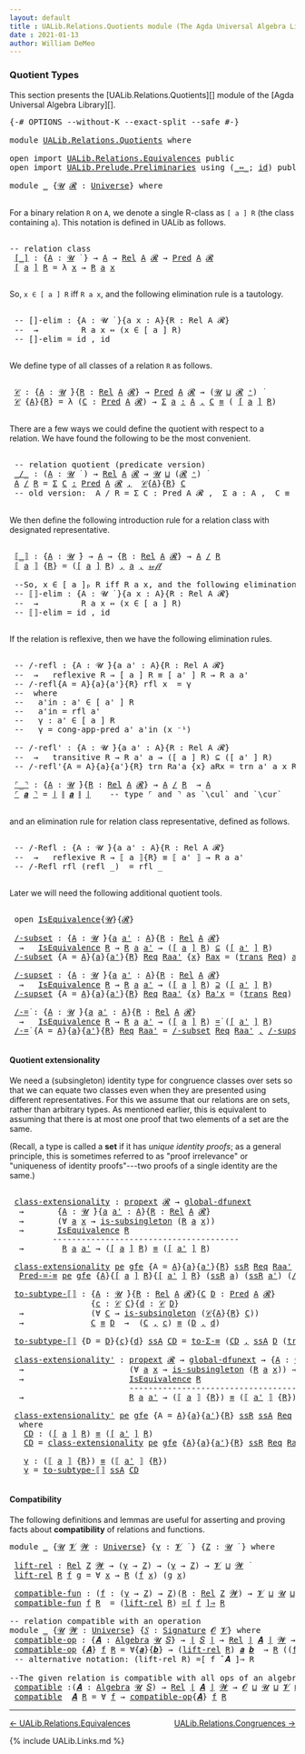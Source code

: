 ```yaml
---
layout: default
title : UALib.Relations.Quotients module (The Agda Universal Algebra Library)
date : 2021-01-13
author: William DeMeo
---
```


### <a id="quotient-types">Quotient Types</a>

This section presents the [UALib.Relations.Quotients][] module of the [Agda Universal Algebra Library][].

<pre class="Agda">
<a id="311" class="Symbol">{-#</a> <a id="315" class="Keyword">OPTIONS</a> <a id="323" class="Pragma">--without-K</a> <a id="335" class="Pragma">--exact-split</a> <a id="349" class="Pragma">--safe</a> <a id="356" class="Symbol">#-}</a>

<a id="361" class="Keyword">module</a> <a id="368" href="UALib.Relations.Quotients.html" class="Module">UALib.Relations.Quotients</a> <a id="394" class="Keyword">where</a>

<a id="401" class="Keyword">open</a> <a id="406" class="Keyword">import</a> <a id="413" href="UALib.Relations.Equivalences.html" class="Module">UALib.Relations.Equivalences</a> <a id="442" class="Keyword">public</a>
<a id="449" class="Keyword">open</a> <a id="454" class="Keyword">import</a> <a id="461" href="UALib.Prelude.Preliminaries.html" class="Module">UALib.Prelude.Preliminaries</a> <a id="489" class="Keyword">using</a> <a id="495" class="Symbol">(</a><a id="496" href="MGS-MLTT.html#7080" class="Function Operator">_⇔_</a><a id="499" class="Symbol">;</a> <a id="501" href="MGS-MLTT.html#3744" class="Function">id</a><a id="503" class="Symbol">)</a> <a id="505" class="Keyword">public</a>

<a id="513" class="Keyword">module</a> <a id="520" href="UALib.Relations.Quotients.html#520" class="Module">_</a> <a id="522" class="Symbol">{</a><a id="523" href="UALib.Relations.Quotients.html#523" class="Bound">𝓤</a> <a id="525" href="UALib.Relations.Quotients.html#525" class="Bound">𝓡</a> <a id="527" class="Symbol">:</a> <a id="529" href="universes.html#551" class="Postulate">Universe</a><a id="537" class="Symbol">}</a> <a id="539" class="Keyword">where</a>

</pre>

For a binary relation `R` on `A`, we denote a single R-class as `[ a ] R` (the class containing `a`). This notation is defined in UALib as follows.

<pre class="Agda">

<a id="721" class="Comment">-- relation class</a>
 <a id="740" href="UALib.Relations.Quotients.html#740" class="Function Operator">[_]</a> <a id="744" class="Symbol">:</a> <a id="746" class="Symbol">{</a><a id="747" href="UALib.Relations.Quotients.html#747" class="Bound">A</a> <a id="749" class="Symbol">:</a> <a id="751" href="UALib.Relations.Quotients.html#523" class="Bound">𝓤</a> <a id="753" href="universes.html#758" class="Function Operator">̇</a> <a id="755" class="Symbol">}</a> <a id="757" class="Symbol">→</a> <a id="759" href="UALib.Relations.Quotients.html#747" class="Bound">A</a> <a id="761" class="Symbol">→</a> <a id="763" href="UALib.Relations.Binary.html#1487" class="Function">Rel</a> <a id="767" href="UALib.Relations.Quotients.html#747" class="Bound">A</a> <a id="769" href="UALib.Relations.Quotients.html#525" class="Bound">𝓡</a> <a id="771" class="Symbol">→</a> <a id="773" href="UALib.Relations.Unary.html#1066" class="Function">Pred</a> <a id="778" href="UALib.Relations.Quotients.html#747" class="Bound">A</a> <a id="780" href="UALib.Relations.Quotients.html#525" class="Bound">𝓡</a>
 <a id="783" href="UALib.Relations.Quotients.html#740" class="Function Operator">[</a> <a id="785" href="UALib.Relations.Quotients.html#785" class="Bound">a</a> <a id="787" href="UALib.Relations.Quotients.html#740" class="Function Operator">]</a> <a id="789" href="UALib.Relations.Quotients.html#789" class="Bound">R</a> <a id="791" class="Symbol">=</a> <a id="793" class="Symbol">λ</a> <a id="795" href="UALib.Relations.Quotients.html#795" class="Bound">x</a> <a id="797" class="Symbol">→</a> <a id="799" href="UALib.Relations.Quotients.html#789" class="Bound">R</a> <a id="801" href="UALib.Relations.Quotients.html#785" class="Bound">a</a> <a id="803" href="UALib.Relations.Quotients.html#795" class="Bound">x</a>

</pre>

So, `x ∈ [ a ] R` iff `R a x`, and the following elimination rule is a tautology.

<pre class="Agda">

 <a id="916" class="Comment">-- []-elim : {A : 𝓤 ̇ }{a x : A}{R : Rel A 𝓡}</a>
 <a id="963" class="Comment">--  →         R a x ⇔ (x ∈ [ a ] R)</a>
 <a id="1000" class="Comment">-- []-elim = id , id</a>

</pre>

We define type of all classes of a relation `R` as follows.

<pre class="Agda">

 <a id="1110" href="UALib.Relations.Quotients.html#1110" class="Function">𝒞</a> <a id="1112" class="Symbol">:</a> <a id="1114" class="Symbol">{</a><a id="1115" href="UALib.Relations.Quotients.html#1115" class="Bound">A</a> <a id="1117" class="Symbol">:</a> <a id="1119" href="UALib.Relations.Quotients.html#523" class="Bound">𝓤</a> <a id="1121" href="universes.html#758" class="Function Operator">̇</a><a id="1122" class="Symbol">}{</a><a id="1124" href="UALib.Relations.Quotients.html#1124" class="Bound">R</a> <a id="1126" class="Symbol">:</a> <a id="1128" href="UALib.Relations.Binary.html#1487" class="Function">Rel</a> <a id="1132" href="UALib.Relations.Quotients.html#1115" class="Bound">A</a> <a id="1134" href="UALib.Relations.Quotients.html#525" class="Bound">𝓡</a><a id="1135" class="Symbol">}</a> <a id="1137" class="Symbol">→</a> <a id="1139" href="UALib.Relations.Unary.html#1066" class="Function">Pred</a> <a id="1144" href="UALib.Relations.Quotients.html#1115" class="Bound">A</a> <a id="1146" href="UALib.Relations.Quotients.html#525" class="Bound">𝓡</a> <a id="1148" class="Symbol">→</a> <a id="1150" class="Symbol">(</a><a id="1151" href="UALib.Relations.Quotients.html#523" class="Bound">𝓤</a> <a id="1153" href="Agda.Primitive.html#636" class="Primitive Operator">⊔</a> <a id="1155" href="UALib.Relations.Quotients.html#525" class="Bound">𝓡</a> <a id="1157" href="universes.html#527" class="Primitive Operator">⁺</a><a id="1158" class="Symbol">)</a> <a id="1160" href="universes.html#758" class="Function Operator">̇</a>
 <a id="1163" href="UALib.Relations.Quotients.html#1110" class="Function">𝒞</a> <a id="1165" class="Symbol">{</a><a id="1166" href="UALib.Relations.Quotients.html#1166" class="Bound">A</a><a id="1167" class="Symbol">}{</a><a id="1169" href="UALib.Relations.Quotients.html#1169" class="Bound">R</a><a id="1170" class="Symbol">}</a> <a id="1172" class="Symbol">=</a> <a id="1174" class="Symbol">λ</a> <a id="1176" class="Symbol">(</a><a id="1177" href="UALib.Relations.Quotients.html#1177" class="Bound">C</a> <a id="1179" class="Symbol">:</a> <a id="1181" href="UALib.Relations.Unary.html#1066" class="Function">Pred</a> <a id="1186" href="UALib.Relations.Quotients.html#1166" class="Bound">A</a> <a id="1188" href="UALib.Relations.Quotients.html#525" class="Bound">𝓡</a><a id="1189" class="Symbol">)</a> <a id="1191" class="Symbol">→</a> <a id="1193" href="MGS-MLTT.html#3074" class="Function">Σ</a> <a id="1195" href="UALib.Relations.Quotients.html#1195" class="Bound">a</a> <a id="1197" href="MGS-MLTT.html#3074" class="Function">꞉</a> <a id="1199" href="UALib.Relations.Quotients.html#1166" class="Bound">A</a> <a id="1201" href="MGS-MLTT.html#3074" class="Function">,</a> <a id="1203" href="UALib.Relations.Quotients.html#1177" class="Bound">C</a> <a id="1205" href="MGS-MLTT.html#4207" class="Datatype Operator">≡</a> <a id="1207" class="Symbol">(</a> <a id="1209" href="UALib.Relations.Quotients.html#740" class="Function Operator">[</a> <a id="1211" href="UALib.Relations.Quotients.html#1195" class="Bound">a</a> <a id="1213" href="UALib.Relations.Quotients.html#740" class="Function Operator">]</a> <a id="1215" href="UALib.Relations.Quotients.html#1169" class="Bound">R</a><a id="1216" class="Symbol">)</a>

</pre>

There are a few ways we could define the quotient with respect to a relation. We have found the following to be the most convenient.

<pre class="Agda">

 <a id="1380" class="Comment">-- relation quotient (predicate version)</a>
 <a id="1422" href="UALib.Relations.Quotients.html#1422" class="Function Operator">_/_</a> <a id="1426" class="Symbol">:</a> <a id="1428" class="Symbol">(</a><a id="1429" href="UALib.Relations.Quotients.html#1429" class="Bound">A</a> <a id="1431" class="Symbol">:</a> <a id="1433" href="UALib.Relations.Quotients.html#523" class="Bound">𝓤</a> <a id="1435" href="universes.html#758" class="Function Operator">̇</a> <a id="1437" class="Symbol">)</a> <a id="1439" class="Symbol">→</a> <a id="1441" href="UALib.Relations.Binary.html#1487" class="Function">Rel</a> <a id="1445" href="UALib.Relations.Quotients.html#1429" class="Bound">A</a> <a id="1447" href="UALib.Relations.Quotients.html#525" class="Bound">𝓡</a> <a id="1449" class="Symbol">→</a> <a id="1451" href="UALib.Relations.Quotients.html#523" class="Bound">𝓤</a> <a id="1453" href="Agda.Primitive.html#636" class="Primitive Operator">⊔</a> <a id="1455" class="Symbol">(</a><a id="1456" href="UALib.Relations.Quotients.html#525" class="Bound">𝓡</a> <a id="1458" href="universes.html#527" class="Primitive Operator">⁺</a><a id="1459" class="Symbol">)</a> <a id="1461" href="universes.html#758" class="Function Operator">̇</a>
 <a id="1464" href="UALib.Relations.Quotients.html#1464" class="Bound">A</a> <a id="1466" href="UALib.Relations.Quotients.html#1422" class="Function Operator">/</a> <a id="1468" href="UALib.Relations.Quotients.html#1468" class="Bound">R</a> <a id="1470" class="Symbol">=</a> <a id="1472" href="MGS-MLTT.html#3074" class="Function">Σ</a> <a id="1474" href="UALib.Relations.Quotients.html#1474" class="Bound">C</a> <a id="1476" href="MGS-MLTT.html#3074" class="Function">꞉</a> <a id="1478" href="UALib.Relations.Unary.html#1066" class="Function">Pred</a> <a id="1483" href="UALib.Relations.Quotients.html#1464" class="Bound">A</a> <a id="1485" href="UALib.Relations.Quotients.html#525" class="Bound">𝓡</a> <a id="1487" href="MGS-MLTT.html#3074" class="Function">,</a>  <a id="1490" href="UALib.Relations.Quotients.html#1110" class="Function">𝒞</a><a id="1491" class="Symbol">{</a><a id="1492" href="UALib.Relations.Quotients.html#1464" class="Bound">A</a><a id="1493" class="Symbol">}{</a><a id="1495" href="UALib.Relations.Quotients.html#1468" class="Bound">R</a><a id="1496" class="Symbol">}</a> <a id="1498" href="UALib.Relations.Quotients.html#1474" class="Bound">C</a>
 <a id="1501" class="Comment">-- old version:  A / R = Σ C ꞉ Pred A 𝓡 ,  Σ a ꞉ A ,  C ≡ ( [ a ] R )</a>

</pre>

We then define the following introduction rule for a relation class with designated representative.

<pre class="Agda">

 <a id="1700" href="UALib.Relations.Quotients.html#1700" class="Function Operator">⟦_⟧</a> <a id="1704" class="Symbol">:</a> <a id="1706" class="Symbol">{</a><a id="1707" href="UALib.Relations.Quotients.html#1707" class="Bound">A</a> <a id="1709" class="Symbol">:</a> <a id="1711" href="UALib.Relations.Quotients.html#523" class="Bound">𝓤</a> <a id="1713" href="universes.html#758" class="Function Operator">̇</a><a id="1714" class="Symbol">}</a> <a id="1716" class="Symbol">→</a> <a id="1718" href="UALib.Relations.Quotients.html#1707" class="Bound">A</a> <a id="1720" class="Symbol">→</a> <a id="1722" class="Symbol">{</a><a id="1723" href="UALib.Relations.Quotients.html#1723" class="Bound">R</a> <a id="1725" class="Symbol">:</a> <a id="1727" href="UALib.Relations.Binary.html#1487" class="Function">Rel</a> <a id="1731" href="UALib.Relations.Quotients.html#1707" class="Bound">A</a> <a id="1733" href="UALib.Relations.Quotients.html#525" class="Bound">𝓡</a><a id="1734" class="Symbol">}</a> <a id="1736" class="Symbol">→</a> <a id="1738" href="UALib.Relations.Quotients.html#1707" class="Bound">A</a> <a id="1740" href="UALib.Relations.Quotients.html#1422" class="Function Operator">/</a> <a id="1742" href="UALib.Relations.Quotients.html#1723" class="Bound">R</a>
 <a id="1745" href="UALib.Relations.Quotients.html#1700" class="Function Operator">⟦</a> <a id="1747" href="UALib.Relations.Quotients.html#1747" class="Bound">a</a> <a id="1749" href="UALib.Relations.Quotients.html#1700" class="Function Operator">⟧</a> <a id="1751" class="Symbol">{</a><a id="1752" href="UALib.Relations.Quotients.html#1752" class="Bound">R</a><a id="1753" class="Symbol">}</a> <a id="1755" class="Symbol">=</a> <a id="1757" class="Symbol">(</a><a id="1758" href="UALib.Relations.Quotients.html#740" class="Function Operator">[</a> <a id="1760" href="UALib.Relations.Quotients.html#1747" class="Bound">a</a> <a id="1762" href="UALib.Relations.Quotients.html#740" class="Function Operator">]</a> <a id="1764" href="UALib.Relations.Quotients.html#1752" class="Bound">R</a><a id="1765" class="Symbol">)</a> <a id="1767" href="MGS-MLTT.html#2929" class="InductiveConstructor Operator">,</a> <a id="1769" href="UALib.Relations.Quotients.html#1747" class="Bound">a</a> <a id="1771" href="MGS-MLTT.html#2929" class="InductiveConstructor Operator">,</a> <a id="1773" href="MGS-MLTT.html#4221" class="InductiveConstructor">𝓇ℯ𝒻𝓁</a>

 <a id="1780" class="Comment">--So, x ∈ [ a ]ₚ R iff R a x, and the following elimination rule is a tautology.</a>
 <a id="1862" class="Comment">-- ⟦⟧-elim : {A : 𝓤 ̇ }{a x : A}{R : Rel A 𝓡}</a>
 <a id="1909" class="Comment">--  →         R a x ⇔ (x ∈ [ a ] R)</a>
 <a id="1946" class="Comment">-- ⟦⟧-elim = id , id</a>

</pre>

If the relation is reflexive, then we have the following elimination rules.

<pre class="Agda">

 <a id="2072" class="Comment">-- /-refl : {A : 𝓤 ̇}{a a&#39; : A}{R : Rel A 𝓡}</a>
 <a id="2118" class="Comment">--  →   reflexive R → [ a ] R ≡ [ a&#39; ] R → R a a&#39;</a>
 <a id="2169" class="Comment">-- /-refl{A = A}{a}{a&#39;}{R} rfl x  = γ</a>
 <a id="2208" class="Comment">--  where</a>
 <a id="2219" class="Comment">--   a&#39;in : a&#39; ∈ [ a&#39; ] R</a>
 <a id="2246" class="Comment">--   a&#39;in = rfl a&#39;</a>
 <a id="2266" class="Comment">--   γ : a&#39; ∈ [ a ] R</a>
 <a id="2289" class="Comment">--   γ = cong-app-pred a&#39; a&#39;in (x ⁻¹)</a>

 <a id="2329" class="Comment">-- /-refl&#39; : {A : 𝓤 ̇}{a a&#39; : A}{R : Rel A 𝓡}</a>
 <a id="2376" class="Comment">--  →   transitive R → R a&#39; a → ([ a ] R) ⊆ ([ a&#39; ] R)</a>
 <a id="2432" class="Comment">-- /-refl&#39;{A = A}{a}{a&#39;}{R} trn Ra&#39;a {x} aRx = trn a&#39; a x Ra&#39;a aRx</a>

 <a id="2501" href="UALib.Relations.Quotients.html#2501" class="Function Operator">⌜_⌝</a> <a id="2505" class="Symbol">:</a> <a id="2507" class="Symbol">{</a><a id="2508" href="UALib.Relations.Quotients.html#2508" class="Bound">A</a> <a id="2510" class="Symbol">:</a> <a id="2512" href="UALib.Relations.Quotients.html#523" class="Bound">𝓤</a> <a id="2514" href="universes.html#758" class="Function Operator">̇</a><a id="2515" class="Symbol">}{</a><a id="2517" href="UALib.Relations.Quotients.html#2517" class="Bound">R</a> <a id="2519" class="Symbol">:</a> <a id="2521" href="UALib.Relations.Binary.html#1487" class="Function">Rel</a> <a id="2525" href="UALib.Relations.Quotients.html#2508" class="Bound">A</a> <a id="2527" href="UALib.Relations.Quotients.html#525" class="Bound">𝓡</a><a id="2528" class="Symbol">}</a> <a id="2530" class="Symbol">→</a> <a id="2532" href="UALib.Relations.Quotients.html#2508" class="Bound">A</a> <a id="2534" href="UALib.Relations.Quotients.html#1422" class="Function Operator">/</a> <a id="2536" href="UALib.Relations.Quotients.html#2517" class="Bound">R</a>  <a id="2539" class="Symbol">→</a> <a id="2541" href="UALib.Relations.Quotients.html#2508" class="Bound">A</a>
 <a id="2544" href="UALib.Relations.Quotients.html#2501" class="Function Operator">⌜</a> <a id="2546" href="UALib.Relations.Quotients.html#2546" class="Bound">𝒂</a> <a id="2548" href="UALib.Relations.Quotients.html#2501" class="Function Operator">⌝</a> <a id="2550" class="Symbol">=</a> <a id="2552" href="UALib.Prelude.Preliminaries.html#10371" class="Function Operator">∣</a> <a id="2554" href="UALib.Prelude.Preliminaries.html#10452" class="Function Operator">∥</a> <a id="2556" href="UALib.Relations.Quotients.html#2546" class="Bound">𝒂</a> <a id="2558" href="UALib.Prelude.Preliminaries.html#10452" class="Function Operator">∥</a> <a id="2560" href="UALib.Prelude.Preliminaries.html#10371" class="Function Operator">∣</a>    <a id="2565" class="Comment">-- type ⌜ and ⌝ as `\cul` and `\cur`</a>

</pre>

and an elimination rule for relation class representative, defined as follows.

<pre class="Agda">

 <a id="2710" class="Comment">-- /-Refl : {A : 𝓤 ̇}{a a&#39; : A}{R : Rel A 𝓡}</a>
 <a id="2756" class="Comment">--  →   reflexive R → ⟦ a ⟧{R} ≡ ⟦ a&#39; ⟧ → R a a&#39;</a>
 <a id="2806" class="Comment">-- /-Refl rfl (refl _)  = rfl _</a>

</pre>

Later we will need the following additional quotient tools.

<pre class="Agda">

 <a id="2927" class="Keyword">open</a> <a id="2932" href="UALib.Relations.Equivalences.html#668" class="Module">IsEquivalence</a><a id="2945" class="Symbol">{</a><a id="2946" href="UALib.Relations.Quotients.html#523" class="Bound">𝓤</a><a id="2947" class="Symbol">}{</a><a id="2949" href="UALib.Relations.Quotients.html#525" class="Bound">𝓡</a><a id="2950" class="Symbol">}</a>

 <a id="2954" href="UALib.Relations.Quotients.html#2954" class="Function">/-subset</a> <a id="2963" class="Symbol">:</a> <a id="2965" class="Symbol">{</a><a id="2966" href="UALib.Relations.Quotients.html#2966" class="Bound">A</a> <a id="2968" class="Symbol">:</a> <a id="2970" href="UALib.Relations.Quotients.html#523" class="Bound">𝓤</a> <a id="2972" href="universes.html#758" class="Function Operator">̇</a><a id="2973" class="Symbol">}{</a><a id="2975" href="UALib.Relations.Quotients.html#2975" class="Bound">a</a> <a id="2977" href="UALib.Relations.Quotients.html#2977" class="Bound">a&#39;</a> <a id="2980" class="Symbol">:</a> <a id="2982" href="UALib.Relations.Quotients.html#2966" class="Bound">A</a><a id="2983" class="Symbol">}{</a><a id="2985" href="UALib.Relations.Quotients.html#2985" class="Bound">R</a> <a id="2987" class="Symbol">:</a> <a id="2989" href="UALib.Relations.Binary.html#1487" class="Function">Rel</a> <a id="2993" href="UALib.Relations.Quotients.html#2966" class="Bound">A</a> <a id="2995" href="UALib.Relations.Quotients.html#525" class="Bound">𝓡</a><a id="2996" class="Symbol">}</a>
  <a id="3000" class="Symbol">→</a>   <a id="3004" href="UALib.Relations.Equivalences.html#668" class="Record">IsEquivalence</a> <a id="3018" href="UALib.Relations.Quotients.html#2985" class="Bound">R</a> <a id="3020" class="Symbol">→</a> <a id="3022" href="UALib.Relations.Quotients.html#2985" class="Bound">R</a> <a id="3024" href="UALib.Relations.Quotients.html#2975" class="Bound">a</a> <a id="3026" href="UALib.Relations.Quotients.html#2977" class="Bound">a&#39;</a> <a id="3029" class="Symbol">→</a> <a id="3031" class="Symbol">(</a><a id="3032" href="UALib.Relations.Quotients.html#740" class="Function Operator">[</a> <a id="3034" href="UALib.Relations.Quotients.html#2975" class="Bound">a</a> <a id="3036" href="UALib.Relations.Quotients.html#740" class="Function Operator">]</a> <a id="3038" href="UALib.Relations.Quotients.html#2985" class="Bound">R</a><a id="3039" class="Symbol">)</a> <a id="3041" href="UALib.Relations.Unary.html#2949" class="Function Operator">⊆</a> <a id="3043" class="Symbol">(</a><a id="3044" href="UALib.Relations.Quotients.html#740" class="Function Operator">[</a> <a id="3046" href="UALib.Relations.Quotients.html#2977" class="Bound">a&#39;</a> <a id="3049" href="UALib.Relations.Quotients.html#740" class="Function Operator">]</a> <a id="3051" href="UALib.Relations.Quotients.html#2985" class="Bound">R</a><a id="3052" class="Symbol">)</a>
 <a id="3055" href="UALib.Relations.Quotients.html#2954" class="Function">/-subset</a> <a id="3064" class="Symbol">{</a><a id="3065" class="Argument">A</a> <a id="3067" class="Symbol">=</a> <a id="3069" href="UALib.Relations.Quotients.html#3069" class="Bound">A</a><a id="3070" class="Symbol">}{</a><a id="3072" href="UALib.Relations.Quotients.html#3072" class="Bound">a</a><a id="3073" class="Symbol">}{</a><a id="3075" href="UALib.Relations.Quotients.html#3075" class="Bound">a&#39;</a><a id="3077" class="Symbol">}{</a><a id="3079" href="UALib.Relations.Quotients.html#3079" class="Bound">R</a><a id="3080" class="Symbol">}</a> <a id="3082" href="UALib.Relations.Quotients.html#3082" class="Bound">Req</a> <a id="3086" href="UALib.Relations.Quotients.html#3086" class="Bound">Raa&#39;</a> <a id="3091" class="Symbol">{</a><a id="3092" href="UALib.Relations.Quotients.html#3092" class="Bound">x</a><a id="3093" class="Symbol">}</a> <a id="3095" href="UALib.Relations.Quotients.html#3095" class="Bound">Rax</a> <a id="3099" class="Symbol">=</a> <a id="3101" class="Symbol">(</a><a id="3102" href="UALib.Relations.Equivalences.html#786" class="Field">trans</a> <a id="3108" href="UALib.Relations.Quotients.html#3082" class="Bound">Req</a><a id="3111" class="Symbol">)</a> <a id="3113" href="UALib.Relations.Quotients.html#3075" class="Bound">a&#39;</a> <a id="3116" href="UALib.Relations.Quotients.html#3072" class="Bound">a</a> <a id="3118" href="UALib.Relations.Quotients.html#3092" class="Bound">x</a> <a id="3120" class="Symbol">(</a><a id="3121" href="UALib.Relations.Equivalences.html#761" class="Field">sym</a> <a id="3125" href="UALib.Relations.Quotients.html#3082" class="Bound">Req</a> <a id="3129" href="UALib.Relations.Quotients.html#3072" class="Bound">a</a> <a id="3131" href="UALib.Relations.Quotients.html#3075" class="Bound">a&#39;</a> <a id="3134" href="UALib.Relations.Quotients.html#3086" class="Bound">Raa&#39;</a><a id="3138" class="Symbol">)</a> <a id="3140" href="UALib.Relations.Quotients.html#3095" class="Bound">Rax</a>

 <a id="3146" href="UALib.Relations.Quotients.html#3146" class="Function">/-supset</a> <a id="3155" class="Symbol">:</a> <a id="3157" class="Symbol">{</a><a id="3158" href="UALib.Relations.Quotients.html#3158" class="Bound">A</a> <a id="3160" class="Symbol">:</a> <a id="3162" href="UALib.Relations.Quotients.html#523" class="Bound">𝓤</a> <a id="3164" href="universes.html#758" class="Function Operator">̇</a><a id="3165" class="Symbol">}{</a><a id="3167" href="UALib.Relations.Quotients.html#3167" class="Bound">a</a> <a id="3169" href="UALib.Relations.Quotients.html#3169" class="Bound">a&#39;</a> <a id="3172" class="Symbol">:</a> <a id="3174" href="UALib.Relations.Quotients.html#3158" class="Bound">A</a><a id="3175" class="Symbol">}{</a><a id="3177" href="UALib.Relations.Quotients.html#3177" class="Bound">R</a> <a id="3179" class="Symbol">:</a> <a id="3181" href="UALib.Relations.Binary.html#1487" class="Function">Rel</a> <a id="3185" href="UALib.Relations.Quotients.html#3158" class="Bound">A</a> <a id="3187" href="UALib.Relations.Quotients.html#525" class="Bound">𝓡</a><a id="3188" class="Symbol">}</a>
  <a id="3192" class="Symbol">→</a>   <a id="3196" href="UALib.Relations.Equivalences.html#668" class="Record">IsEquivalence</a> <a id="3210" href="UALib.Relations.Quotients.html#3177" class="Bound">R</a> <a id="3212" class="Symbol">→</a> <a id="3214" href="UALib.Relations.Quotients.html#3177" class="Bound">R</a> <a id="3216" href="UALib.Relations.Quotients.html#3167" class="Bound">a</a> <a id="3218" href="UALib.Relations.Quotients.html#3169" class="Bound">a&#39;</a> <a id="3221" class="Symbol">→</a> <a id="3223" class="Symbol">(</a><a id="3224" href="UALib.Relations.Quotients.html#740" class="Function Operator">[</a> <a id="3226" href="UALib.Relations.Quotients.html#3167" class="Bound">a</a> <a id="3228" href="UALib.Relations.Quotients.html#740" class="Function Operator">]</a> <a id="3230" href="UALib.Relations.Quotients.html#3177" class="Bound">R</a><a id="3231" class="Symbol">)</a> <a id="3233" href="UALib.Relations.Unary.html#3051" class="Function Operator">⊇</a> <a id="3235" class="Symbol">(</a><a id="3236" href="UALib.Relations.Quotients.html#740" class="Function Operator">[</a> <a id="3238" href="UALib.Relations.Quotients.html#3169" class="Bound">a&#39;</a> <a id="3241" href="UALib.Relations.Quotients.html#740" class="Function Operator">]</a> <a id="3243" href="UALib.Relations.Quotients.html#3177" class="Bound">R</a><a id="3244" class="Symbol">)</a>
 <a id="3247" href="UALib.Relations.Quotients.html#3146" class="Function">/-supset</a> <a id="3256" class="Symbol">{</a><a id="3257" class="Argument">A</a> <a id="3259" class="Symbol">=</a> <a id="3261" href="UALib.Relations.Quotients.html#3261" class="Bound">A</a><a id="3262" class="Symbol">}{</a><a id="3264" href="UALib.Relations.Quotients.html#3264" class="Bound">a</a><a id="3265" class="Symbol">}{</a><a id="3267" href="UALib.Relations.Quotients.html#3267" class="Bound">a&#39;</a><a id="3269" class="Symbol">}{</a><a id="3271" href="UALib.Relations.Quotients.html#3271" class="Bound">R</a><a id="3272" class="Symbol">}</a> <a id="3274" href="UALib.Relations.Quotients.html#3274" class="Bound">Req</a> <a id="3278" href="UALib.Relations.Quotients.html#3278" class="Bound">Raa&#39;</a> <a id="3283" class="Symbol">{</a><a id="3284" href="UALib.Relations.Quotients.html#3284" class="Bound">x</a><a id="3285" class="Symbol">}</a> <a id="3287" href="UALib.Relations.Quotients.html#3287" class="Bound">Ra&#39;x</a> <a id="3292" class="Symbol">=</a> <a id="3294" class="Symbol">(</a><a id="3295" href="UALib.Relations.Equivalences.html#786" class="Field">trans</a> <a id="3301" href="UALib.Relations.Quotients.html#3274" class="Bound">Req</a><a id="3304" class="Symbol">)</a> <a id="3306" href="UALib.Relations.Quotients.html#3264" class="Bound">a</a> <a id="3308" href="UALib.Relations.Quotients.html#3267" class="Bound">a&#39;</a> <a id="3311" href="UALib.Relations.Quotients.html#3284" class="Bound">x</a> <a id="3313" href="UALib.Relations.Quotients.html#3278" class="Bound">Raa&#39;</a> <a id="3318" href="UALib.Relations.Quotients.html#3287" class="Bound">Ra&#39;x</a>

 <a id="3325" href="UALib.Relations.Quotients.html#3325" class="Function">/-=̇</a> <a id="3330" class="Symbol">:</a> <a id="3332" class="Symbol">{</a><a id="3333" href="UALib.Relations.Quotients.html#3333" class="Bound">A</a> <a id="3335" class="Symbol">:</a> <a id="3337" href="UALib.Relations.Quotients.html#523" class="Bound">𝓤</a> <a id="3339" href="universes.html#758" class="Function Operator">̇</a><a id="3340" class="Symbol">}{</a><a id="3342" href="UALib.Relations.Quotients.html#3342" class="Bound">a</a> <a id="3344" href="UALib.Relations.Quotients.html#3344" class="Bound">a&#39;</a> <a id="3347" class="Symbol">:</a> <a id="3349" href="UALib.Relations.Quotients.html#3333" class="Bound">A</a><a id="3350" class="Symbol">}{</a><a id="3352" href="UALib.Relations.Quotients.html#3352" class="Bound">R</a> <a id="3354" class="Symbol">:</a> <a id="3356" href="UALib.Relations.Binary.html#1487" class="Function">Rel</a> <a id="3360" href="UALib.Relations.Quotients.html#3333" class="Bound">A</a> <a id="3362" href="UALib.Relations.Quotients.html#525" class="Bound">𝓡</a><a id="3363" class="Symbol">}</a>
  <a id="3367" class="Symbol">→</a>   <a id="3371" href="UALib.Relations.Equivalences.html#668" class="Record">IsEquivalence</a> <a id="3385" href="UALib.Relations.Quotients.html#3352" class="Bound">R</a> <a id="3387" class="Symbol">→</a> <a id="3389" href="UALib.Relations.Quotients.html#3352" class="Bound">R</a> <a id="3391" href="UALib.Relations.Quotients.html#3342" class="Bound">a</a> <a id="3393" href="UALib.Relations.Quotients.html#3344" class="Bound">a&#39;</a> <a id="3396" class="Symbol">→</a> <a id="3398" class="Symbol">(</a><a id="3399" href="UALib.Relations.Quotients.html#740" class="Function Operator">[</a> <a id="3401" href="UALib.Relations.Quotients.html#3342" class="Bound">a</a> <a id="3403" href="UALib.Relations.Quotients.html#740" class="Function Operator">]</a> <a id="3405" href="UALib.Relations.Quotients.html#3352" class="Bound">R</a><a id="3406" class="Symbol">)</a> <a id="3408" href="UALib.Relations.Unary.html#3633" class="Function Operator">=̇</a> <a id="3411" class="Symbol">(</a><a id="3412" href="UALib.Relations.Quotients.html#740" class="Function Operator">[</a> <a id="3414" href="UALib.Relations.Quotients.html#3344" class="Bound">a&#39;</a> <a id="3417" href="UALib.Relations.Quotients.html#740" class="Function Operator">]</a> <a id="3419" href="UALib.Relations.Quotients.html#3352" class="Bound">R</a><a id="3420" class="Symbol">)</a>
 <a id="3423" href="UALib.Relations.Quotients.html#3325" class="Function">/-=̇</a> <a id="3428" class="Symbol">{</a><a id="3429" class="Argument">A</a> <a id="3431" class="Symbol">=</a> <a id="3433" href="UALib.Relations.Quotients.html#3433" class="Bound">A</a><a id="3434" class="Symbol">}{</a><a id="3436" href="UALib.Relations.Quotients.html#3436" class="Bound">a</a><a id="3437" class="Symbol">}{</a><a id="3439" href="UALib.Relations.Quotients.html#3439" class="Bound">a&#39;</a><a id="3441" class="Symbol">}{</a><a id="3443" href="UALib.Relations.Quotients.html#3443" class="Bound">R</a><a id="3444" class="Symbol">}</a> <a id="3446" href="UALib.Relations.Quotients.html#3446" class="Bound">Req</a> <a id="3450" href="UALib.Relations.Quotients.html#3450" class="Bound">Raa&#39;</a> <a id="3455" class="Symbol">=</a> <a id="3457" href="UALib.Relations.Quotients.html#2954" class="Function">/-subset</a> <a id="3466" href="UALib.Relations.Quotients.html#3446" class="Bound">Req</a> <a id="3470" href="UALib.Relations.Quotients.html#3450" class="Bound">Raa&#39;</a> <a id="3475" href="MGS-MLTT.html#2929" class="InductiveConstructor Operator">,</a> <a id="3477" href="UALib.Relations.Quotients.html#3146" class="Function">/-supset</a> <a id="3486" href="UALib.Relations.Quotients.html#3446" class="Bound">Req</a> <a id="3490" href="UALib.Relations.Quotients.html#3450" class="Bound">Raa&#39;</a>

</pre>

#### Quotient extensionality

We need a (subsingleton) identity type for congruence classes over sets so that we can equate two classes even when they are presented using different representatives.  For this we assume that our relations are on sets, rather than arbitrary types.  As mentioned earlier, this is equivalent to assuming that there is at most one proof that two elements of a set are the same.

(Recall, a type is called a **set** if it has *unique identity proofs*; as a general principle, this is sometimes referred to as "proof irrelevance" or "uniqueness of identity proofs"---two proofs of a single identity are the same.)

<pre class="Agda">

 <a id="4164" href="UALib.Relations.Quotients.html#4164" class="Function">class-extensionality</a> <a id="4185" class="Symbol">:</a> <a id="4187" href="MGS-Powerset.html#382" class="Function">propext</a> <a id="4195" href="UALib.Relations.Quotients.html#525" class="Bound">𝓡</a> <a id="4197" class="Symbol">→</a> <a id="4199" href="MGS-Subsingleton-Theorems.html#3468" class="Function">global-dfunext</a>
  <a id="4216" class="Symbol">→</a>       <a id="4224" class="Symbol">{</a><a id="4225" href="UALib.Relations.Quotients.html#4225" class="Bound">A</a> <a id="4227" class="Symbol">:</a> <a id="4229" href="UALib.Relations.Quotients.html#523" class="Bound">𝓤</a> <a id="4231" href="universes.html#758" class="Function Operator">̇</a><a id="4232" class="Symbol">}{</a><a id="4234" href="UALib.Relations.Quotients.html#4234" class="Bound">a</a> <a id="4236" href="UALib.Relations.Quotients.html#4236" class="Bound">a&#39;</a> <a id="4239" class="Symbol">:</a> <a id="4241" href="UALib.Relations.Quotients.html#4225" class="Bound">A</a><a id="4242" class="Symbol">}{</a><a id="4244" href="UALib.Relations.Quotients.html#4244" class="Bound">R</a> <a id="4246" class="Symbol">:</a> <a id="4248" href="UALib.Relations.Binary.html#1487" class="Function">Rel</a> <a id="4252" href="UALib.Relations.Quotients.html#4225" class="Bound">A</a> <a id="4254" href="UALib.Relations.Quotients.html#525" class="Bound">𝓡</a><a id="4255" class="Symbol">}</a>
  <a id="4259" class="Symbol">→</a>       <a id="4267" class="Symbol">(∀</a> <a id="4270" href="UALib.Relations.Quotients.html#4270" class="Bound">a</a> <a id="4272" href="UALib.Relations.Quotients.html#4272" class="Bound">x</a> <a id="4274" class="Symbol">→</a> <a id="4276" href="MGS-Basic-UF.html#743" class="Function">is-subsingleton</a> <a id="4292" class="Symbol">(</a><a id="4293" href="UALib.Relations.Quotients.html#4244" class="Bound">R</a> <a id="4295" href="UALib.Relations.Quotients.html#4270" class="Bound">a</a> <a id="4297" href="UALib.Relations.Quotients.html#4272" class="Bound">x</a><a id="4298" class="Symbol">))</a>
  <a id="4303" class="Symbol">→</a>       <a id="4311" href="UALib.Relations.Equivalences.html#668" class="Record">IsEquivalence</a> <a id="4325" href="UALib.Relations.Quotients.html#4244" class="Bound">R</a>
         <a id="4336" class="Comment">---------------------------------------</a>
  <a id="4378" class="Symbol">→</a>        <a id="4387" href="UALib.Relations.Quotients.html#4244" class="Bound">R</a> <a id="4389" href="UALib.Relations.Quotients.html#4234" class="Bound">a</a> <a id="4391" href="UALib.Relations.Quotients.html#4236" class="Bound">a&#39;</a> <a id="4394" class="Symbol">→</a> <a id="4396" class="Symbol">(</a><a id="4397" href="UALib.Relations.Quotients.html#740" class="Function Operator">[</a> <a id="4399" href="UALib.Relations.Quotients.html#4234" class="Bound">a</a> <a id="4401" href="UALib.Relations.Quotients.html#740" class="Function Operator">]</a> <a id="4403" href="UALib.Relations.Quotients.html#4244" class="Bound">R</a><a id="4404" class="Symbol">)</a> <a id="4406" href="MGS-MLTT.html#4207" class="Datatype Operator">≡</a> <a id="4408" class="Symbol">(</a><a id="4409" href="UALib.Relations.Quotients.html#740" class="Function Operator">[</a> <a id="4411" href="UALib.Relations.Quotients.html#4236" class="Bound">a&#39;</a> <a id="4414" href="UALib.Relations.Quotients.html#740" class="Function Operator">]</a> <a id="4416" href="UALib.Relations.Quotients.html#4244" class="Bound">R</a><a id="4417" class="Symbol">)</a>

 <a id="4421" href="UALib.Relations.Quotients.html#4164" class="Function">class-extensionality</a> <a id="4442" href="UALib.Relations.Quotients.html#4442" class="Bound">pe</a> <a id="4445" href="UALib.Relations.Quotients.html#4445" class="Bound">gfe</a> <a id="4449" class="Symbol">{</a><a id="4450" class="Argument">A</a> <a id="4452" class="Symbol">=</a> <a id="4454" href="UALib.Relations.Quotients.html#4454" class="Bound">A</a><a id="4455" class="Symbol">}{</a><a id="4457" href="UALib.Relations.Quotients.html#4457" class="Bound">a</a><a id="4458" class="Symbol">}{</a><a id="4460" href="UALib.Relations.Quotients.html#4460" class="Bound">a&#39;</a><a id="4462" class="Symbol">}{</a><a id="4464" href="UALib.Relations.Quotients.html#4464" class="Bound">R</a><a id="4465" class="Symbol">}</a> <a id="4467" href="UALib.Relations.Quotients.html#4467" class="Bound">ssR</a> <a id="4471" href="UALib.Relations.Quotients.html#4471" class="Bound">Req</a> <a id="4475" href="UALib.Relations.Quotients.html#4475" class="Bound">Raa&#39;</a> <a id="4480" class="Symbol">=</a>
  <a id="4484" href="UALib.Relations.Unary.html#4485" class="Function">Pred-=̇-≡</a> <a id="4494" href="UALib.Relations.Quotients.html#4442" class="Bound">pe</a> <a id="4497" href="UALib.Relations.Quotients.html#4445" class="Bound">gfe</a> <a id="4501" class="Symbol">{</a><a id="4502" href="UALib.Relations.Quotients.html#4454" class="Bound">A</a><a id="4503" class="Symbol">}{</a><a id="4505" href="UALib.Relations.Quotients.html#740" class="Function Operator">[</a> <a id="4507" href="UALib.Relations.Quotients.html#4457" class="Bound">a</a> <a id="4509" href="UALib.Relations.Quotients.html#740" class="Function Operator">]</a> <a id="4511" href="UALib.Relations.Quotients.html#4464" class="Bound">R</a><a id="4512" class="Symbol">}{</a><a id="4514" href="UALib.Relations.Quotients.html#740" class="Function Operator">[</a> <a id="4516" href="UALib.Relations.Quotients.html#4460" class="Bound">a&#39;</a> <a id="4519" href="UALib.Relations.Quotients.html#740" class="Function Operator">]</a> <a id="4521" href="UALib.Relations.Quotients.html#4464" class="Bound">R</a><a id="4522" class="Symbol">}</a> <a id="4524" class="Symbol">(</a><a id="4525" href="UALib.Relations.Quotients.html#4467" class="Bound">ssR</a> <a id="4529" href="UALib.Relations.Quotients.html#4457" class="Bound">a</a><a id="4530" class="Symbol">)</a> <a id="4532" class="Symbol">(</a><a id="4533" href="UALib.Relations.Quotients.html#4467" class="Bound">ssR</a> <a id="4537" href="UALib.Relations.Quotients.html#4460" class="Bound">a&#39;</a><a id="4539" class="Symbol">)</a> <a id="4541" class="Symbol">(</a><a id="4542" href="UALib.Relations.Quotients.html#3325" class="Function">/-=̇</a> <a id="4547" href="UALib.Relations.Quotients.html#4471" class="Bound">Req</a> <a id="4551" href="UALib.Relations.Quotients.html#4475" class="Bound">Raa&#39;</a><a id="4555" class="Symbol">)</a>

 <a id="4559" href="UALib.Relations.Quotients.html#4559" class="Function">to-subtype-⟦⟧</a> <a id="4573" class="Symbol">:</a> <a id="4575" class="Symbol">{</a><a id="4576" href="UALib.Relations.Quotients.html#4576" class="Bound">A</a> <a id="4578" class="Symbol">:</a> <a id="4580" href="UALib.Relations.Quotients.html#523" class="Bound">𝓤</a> <a id="4582" href="universes.html#758" class="Function Operator">̇</a><a id="4583" class="Symbol">}{</a><a id="4585" href="UALib.Relations.Quotients.html#4585" class="Bound">R</a> <a id="4587" class="Symbol">:</a> <a id="4589" href="UALib.Relations.Binary.html#1487" class="Function">Rel</a> <a id="4593" href="UALib.Relations.Quotients.html#4576" class="Bound">A</a> <a id="4595" href="UALib.Relations.Quotients.html#525" class="Bound">𝓡</a><a id="4596" class="Symbol">}{</a><a id="4598" href="UALib.Relations.Quotients.html#4598" class="Bound">C</a> <a id="4600" href="UALib.Relations.Quotients.html#4600" class="Bound">D</a> <a id="4602" class="Symbol">:</a> <a id="4604" href="UALib.Relations.Unary.html#1066" class="Function">Pred</a> <a id="4609" href="UALib.Relations.Quotients.html#4576" class="Bound">A</a> <a id="4611" href="UALib.Relations.Quotients.html#525" class="Bound">𝓡</a><a id="4612" class="Symbol">}</a>
                 <a id="4631" class="Symbol">{</a><a id="4632" href="UALib.Relations.Quotients.html#4632" class="Bound">c</a> <a id="4634" class="Symbol">:</a> <a id="4636" href="UALib.Relations.Quotients.html#1110" class="Function">𝒞</a> <a id="4638" href="UALib.Relations.Quotients.html#4598" class="Bound">C</a><a id="4639" class="Symbol">}{</a><a id="4641" href="UALib.Relations.Quotients.html#4641" class="Bound">d</a> <a id="4643" class="Symbol">:</a> <a id="4645" href="UALib.Relations.Quotients.html#1110" class="Function">𝒞</a> <a id="4647" href="UALib.Relations.Quotients.html#4600" class="Bound">D</a><a id="4648" class="Symbol">}</a>
  <a id="4652" class="Symbol">→</a>              <a id="4667" class="Symbol">(∀</a> <a id="4670" href="UALib.Relations.Quotients.html#4670" class="Bound">C</a> <a id="4672" class="Symbol">→</a> <a id="4674" href="MGS-Basic-UF.html#743" class="Function">is-subsingleton</a> <a id="4690" class="Symbol">(</a><a id="4691" href="UALib.Relations.Quotients.html#1110" class="Function">𝒞</a><a id="4692" class="Symbol">{</a><a id="4693" href="UALib.Relations.Quotients.html#4576" class="Bound">A</a><a id="4694" class="Symbol">}{</a><a id="4696" href="UALib.Relations.Quotients.html#4585" class="Bound">R</a><a id="4697" class="Symbol">}</a> <a id="4699" href="UALib.Relations.Quotients.html#4670" class="Bound">C</a><a id="4700" class="Symbol">))</a>
  <a id="4705" class="Symbol">→</a>              <a id="4720" href="UALib.Relations.Quotients.html#4598" class="Bound">C</a> <a id="4722" href="MGS-MLTT.html#4207" class="Datatype Operator">≡</a> <a id="4724" href="UALib.Relations.Quotients.html#4600" class="Bound">D</a>  <a id="4727" class="Symbol">→</a>  <a id="4730" class="Symbol">(</a><a id="4731" href="UALib.Relations.Quotients.html#4598" class="Bound">C</a> <a id="4733" href="MGS-MLTT.html#2929" class="InductiveConstructor Operator">,</a> <a id="4735" href="UALib.Relations.Quotients.html#4632" class="Bound">c</a><a id="4736" class="Symbol">)</a> <a id="4738" href="MGS-MLTT.html#4207" class="Datatype Operator">≡</a> <a id="4740" class="Symbol">(</a><a id="4741" href="UALib.Relations.Quotients.html#4600" class="Bound">D</a> <a id="4743" href="MGS-MLTT.html#2929" class="InductiveConstructor Operator">,</a> <a id="4745" href="UALib.Relations.Quotients.html#4641" class="Bound">d</a><a id="4746" class="Symbol">)</a>

 <a id="4750" href="UALib.Relations.Quotients.html#4559" class="Function">to-subtype-⟦⟧</a> <a id="4764" class="Symbol">{</a><a id="4765" class="Argument">D</a> <a id="4767" class="Symbol">=</a> <a id="4769" href="UALib.Relations.Quotients.html#4769" class="Bound">D</a><a id="4770" class="Symbol">}{</a><a id="4772" href="UALib.Relations.Quotients.html#4772" class="Bound">c</a><a id="4773" class="Symbol">}{</a><a id="4775" href="UALib.Relations.Quotients.html#4775" class="Bound">d</a><a id="4776" class="Symbol">}</a> <a id="4778" href="UALib.Relations.Quotients.html#4778" class="Bound">ssA</a> <a id="4782" href="UALib.Relations.Quotients.html#4782" class="Bound">CD</a> <a id="4785" class="Symbol">=</a> <a id="4787" href="MGS-Basic-UF.html#7284" class="Function">to-Σ-≡</a> <a id="4794" class="Symbol">(</a><a id="4795" href="UALib.Relations.Quotients.html#4782" class="Bound">CD</a> <a id="4798" href="MGS-MLTT.html#2929" class="InductiveConstructor Operator">,</a> <a id="4800" href="UALib.Relations.Quotients.html#4778" class="Bound">ssA</a> <a id="4804" href="UALib.Relations.Quotients.html#4769" class="Bound">D</a> <a id="4806" class="Symbol">(</a><a id="4807" href="MGS-MLTT.html#4946" class="Function">transport</a> <a id="4817" href="UALib.Relations.Quotients.html#1110" class="Function">𝒞</a> <a id="4819" href="UALib.Relations.Quotients.html#4782" class="Bound">CD</a> <a id="4822" href="UALib.Relations.Quotients.html#4772" class="Bound">c</a><a id="4823" class="Symbol">)</a> <a id="4825" href="UALib.Relations.Quotients.html#4775" class="Bound">d</a><a id="4826" class="Symbol">)</a>

 <a id="4830" href="UALib.Relations.Quotients.html#4830" class="Function">class-extensionality&#39;</a> <a id="4852" class="Symbol">:</a> <a id="4854" href="MGS-Powerset.html#382" class="Function">propext</a> <a id="4862" href="UALib.Relations.Quotients.html#525" class="Bound">𝓡</a> <a id="4864" class="Symbol">→</a> <a id="4866" href="MGS-Subsingleton-Theorems.html#3468" class="Function">global-dfunext</a> <a id="4881" class="Symbol">→</a> <a id="4883" class="Symbol">{</a><a id="4884" href="UALib.Relations.Quotients.html#4884" class="Bound">A</a> <a id="4886" class="Symbol">:</a> <a id="4888" href="UALib.Relations.Quotients.html#523" class="Bound">𝓤</a> <a id="4890" href="universes.html#758" class="Function Operator">̇</a><a id="4891" class="Symbol">}{</a><a id="4893" href="UALib.Relations.Quotients.html#4893" class="Bound">a</a> <a id="4895" href="UALib.Relations.Quotients.html#4895" class="Bound">a&#39;</a> <a id="4898" class="Symbol">:</a> <a id="4900" href="UALib.Relations.Quotients.html#4884" class="Bound">A</a><a id="4901" class="Symbol">}{</a><a id="4903" href="UALib.Relations.Quotients.html#4903" class="Bound">R</a> <a id="4905" class="Symbol">:</a> <a id="4907" href="UALib.Relations.Binary.html#1487" class="Function">Rel</a> <a id="4911" href="UALib.Relations.Quotients.html#4884" class="Bound">A</a> <a id="4913" href="UALib.Relations.Quotients.html#525" class="Bound">𝓡</a><a id="4914" class="Symbol">}</a>
  <a id="4918" class="Symbol">→</a>                      <a id="4941" class="Symbol">(∀</a> <a id="4944" href="UALib.Relations.Quotients.html#4944" class="Bound">a</a> <a id="4946" href="UALib.Relations.Quotients.html#4946" class="Bound">x</a> <a id="4948" class="Symbol">→</a> <a id="4950" href="MGS-Basic-UF.html#743" class="Function">is-subsingleton</a> <a id="4966" class="Symbol">(</a><a id="4967" href="UALib.Relations.Quotients.html#4903" class="Bound">R</a> <a id="4969" href="UALib.Relations.Quotients.html#4944" class="Bound">a</a> <a id="4971" href="UALib.Relations.Quotients.html#4946" class="Bound">x</a><a id="4972" class="Symbol">))</a> <a id="4975" class="Symbol">→</a> <a id="4977" class="Symbol">(∀</a> <a id="4980" href="UALib.Relations.Quotients.html#4980" class="Bound">C</a> <a id="4982" class="Symbol">→</a> <a id="4984" href="MGS-Basic-UF.html#743" class="Function">is-subsingleton</a> <a id="5000" class="Symbol">(</a><a id="5001" href="UALib.Relations.Quotients.html#1110" class="Function">𝒞</a> <a id="5003" href="UALib.Relations.Quotients.html#4980" class="Bound">C</a><a id="5004" class="Symbol">))</a>
  <a id="5009" class="Symbol">→</a>                      <a id="5032" href="UALib.Relations.Equivalences.html#668" class="Record">IsEquivalence</a> <a id="5046" href="UALib.Relations.Quotients.html#4903" class="Bound">R</a>
                         <a id="5073" class="Comment">-----------------------------------</a>
  <a id="5111" class="Symbol">→</a>                      <a id="5134" href="UALib.Relations.Quotients.html#4903" class="Bound">R</a> <a id="5136" href="UALib.Relations.Quotients.html#4893" class="Bound">a</a> <a id="5138" href="UALib.Relations.Quotients.html#4895" class="Bound">a&#39;</a> <a id="5141" class="Symbol">→</a> <a id="5143" class="Symbol">(</a><a id="5144" href="UALib.Relations.Quotients.html#1700" class="Function Operator">⟦</a> <a id="5146" href="UALib.Relations.Quotients.html#4893" class="Bound">a</a> <a id="5148" href="UALib.Relations.Quotients.html#1700" class="Function Operator">⟧</a> <a id="5150" class="Symbol">{</a><a id="5151" href="UALib.Relations.Quotients.html#4903" class="Bound">R</a><a id="5152" class="Symbol">})</a> <a id="5155" href="MGS-MLTT.html#4207" class="Datatype Operator">≡</a> <a id="5157" class="Symbol">(</a><a id="5158" href="UALib.Relations.Quotients.html#1700" class="Function Operator">⟦</a> <a id="5160" href="UALib.Relations.Quotients.html#4895" class="Bound">a&#39;</a> <a id="5163" href="UALib.Relations.Quotients.html#1700" class="Function Operator">⟧</a> <a id="5165" class="Symbol">{</a><a id="5166" href="UALib.Relations.Quotients.html#4903" class="Bound">R</a><a id="5167" class="Symbol">})</a>

 <a id="5172" href="UALib.Relations.Quotients.html#4830" class="Function">class-extensionality&#39;</a> <a id="5194" href="UALib.Relations.Quotients.html#5194" class="Bound">pe</a> <a id="5197" href="UALib.Relations.Quotients.html#5197" class="Bound">gfe</a> <a id="5201" class="Symbol">{</a><a id="5202" class="Argument">A</a> <a id="5204" class="Symbol">=</a> <a id="5206" href="UALib.Relations.Quotients.html#5206" class="Bound">A</a><a id="5207" class="Symbol">}{</a><a id="5209" href="UALib.Relations.Quotients.html#5209" class="Bound">a</a><a id="5210" class="Symbol">}{</a><a id="5212" href="UALib.Relations.Quotients.html#5212" class="Bound">a&#39;</a><a id="5214" class="Symbol">}{</a><a id="5216" href="UALib.Relations.Quotients.html#5216" class="Bound">R</a><a id="5217" class="Symbol">}</a> <a id="5219" href="UALib.Relations.Quotients.html#5219" class="Bound">ssR</a> <a id="5223" href="UALib.Relations.Quotients.html#5223" class="Bound">ssA</a> <a id="5227" href="UALib.Relations.Quotients.html#5227" class="Bound">Req</a> <a id="5231" href="UALib.Relations.Quotients.html#5231" class="Bound">Raa&#39;</a> <a id="5236" class="Symbol">=</a> <a id="5238" href="UALib.Relations.Quotients.html#5346" class="Function">γ</a>
  <a id="5242" class="Keyword">where</a>
   <a id="5251" href="UALib.Relations.Quotients.html#5251" class="Function">CD</a> <a id="5254" class="Symbol">:</a> <a id="5256" class="Symbol">(</a><a id="5257" href="UALib.Relations.Quotients.html#740" class="Function Operator">[</a> <a id="5259" href="UALib.Relations.Quotients.html#5209" class="Bound">a</a> <a id="5261" href="UALib.Relations.Quotients.html#740" class="Function Operator">]</a> <a id="5263" href="UALib.Relations.Quotients.html#5216" class="Bound">R</a><a id="5264" class="Symbol">)</a> <a id="5266" href="MGS-MLTT.html#4207" class="Datatype Operator">≡</a> <a id="5268" class="Symbol">(</a><a id="5269" href="UALib.Relations.Quotients.html#740" class="Function Operator">[</a> <a id="5271" href="UALib.Relations.Quotients.html#5212" class="Bound">a&#39;</a> <a id="5274" href="UALib.Relations.Quotients.html#740" class="Function Operator">]</a> <a id="5276" href="UALib.Relations.Quotients.html#5216" class="Bound">R</a><a id="5277" class="Symbol">)</a>
   <a id="5282" href="UALib.Relations.Quotients.html#5251" class="Function">CD</a> <a id="5285" class="Symbol">=</a> <a id="5287" href="UALib.Relations.Quotients.html#4164" class="Function">class-extensionality</a> <a id="5308" href="UALib.Relations.Quotients.html#5194" class="Bound">pe</a> <a id="5311" href="UALib.Relations.Quotients.html#5197" class="Bound">gfe</a> <a id="5315" class="Symbol">{</a><a id="5316" href="UALib.Relations.Quotients.html#5206" class="Bound">A</a><a id="5317" class="Symbol">}{</a><a id="5319" href="UALib.Relations.Quotients.html#5209" class="Bound">a</a><a id="5320" class="Symbol">}{</a><a id="5322" href="UALib.Relations.Quotients.html#5212" class="Bound">a&#39;</a><a id="5324" class="Symbol">}{</a><a id="5326" href="UALib.Relations.Quotients.html#5216" class="Bound">R</a><a id="5327" class="Symbol">}</a> <a id="5329" href="UALib.Relations.Quotients.html#5219" class="Bound">ssR</a> <a id="5333" href="UALib.Relations.Quotients.html#5227" class="Bound">Req</a> <a id="5337" href="UALib.Relations.Quotients.html#5231" class="Bound">Raa&#39;</a>

   <a id="5346" href="UALib.Relations.Quotients.html#5346" class="Function">γ</a> <a id="5348" class="Symbol">:</a> <a id="5350" class="Symbol">(</a><a id="5351" href="UALib.Relations.Quotients.html#1700" class="Function Operator">⟦</a> <a id="5353" href="UALib.Relations.Quotients.html#5209" class="Bound">a</a> <a id="5355" href="UALib.Relations.Quotients.html#1700" class="Function Operator">⟧</a> <a id="5357" class="Symbol">{</a><a id="5358" href="UALib.Relations.Quotients.html#5216" class="Bound">R</a><a id="5359" class="Symbol">})</a> <a id="5362" href="MGS-MLTT.html#4207" class="Datatype Operator">≡</a> <a id="5364" class="Symbol">(</a><a id="5365" href="UALib.Relations.Quotients.html#1700" class="Function Operator">⟦</a> <a id="5367" href="UALib.Relations.Quotients.html#5212" class="Bound">a&#39;</a> <a id="5370" href="UALib.Relations.Quotients.html#1700" class="Function Operator">⟧</a> <a id="5372" class="Symbol">{</a><a id="5373" href="UALib.Relations.Quotients.html#5216" class="Bound">R</a><a id="5374" class="Symbol">})</a>
   <a id="5380" href="UALib.Relations.Quotients.html#5346" class="Function">γ</a> <a id="5382" class="Symbol">=</a> <a id="5384" href="UALib.Relations.Quotients.html#4559" class="Function">to-subtype-⟦⟧</a> <a id="5398" href="UALib.Relations.Quotients.html#5223" class="Bound">ssA</a> <a id="5402" href="UALib.Relations.Quotients.html#5251" class="Function">CD</a>

</pre>

#### Compatibility

The following definitions and lemmas are useful for asserting and proving facts about **compatibility** of relations and functions.

<pre class="Agda">
<a id="5584" class="Keyword">module</a> <a id="5591" href="UALib.Relations.Quotients.html#5591" class="Module">_</a> <a id="5593" class="Symbol">{</a><a id="5594" href="UALib.Relations.Quotients.html#5594" class="Bound">𝓤</a> <a id="5596" href="UALib.Relations.Quotients.html#5596" class="Bound">𝓥</a> <a id="5598" href="UALib.Relations.Quotients.html#5598" class="Bound">𝓦</a> <a id="5600" class="Symbol">:</a> <a id="5602" href="universes.html#551" class="Postulate">Universe</a><a id="5610" class="Symbol">}</a> <a id="5612" class="Symbol">{</a><a id="5613" href="UALib.Relations.Quotients.html#5613" class="Bound">γ</a> <a id="5615" class="Symbol">:</a> <a id="5617" href="UALib.Relations.Quotients.html#5596" class="Bound">𝓥</a> <a id="5619" href="universes.html#758" class="Function Operator">̇</a> <a id="5621" class="Symbol">}</a> <a id="5623" class="Symbol">{</a><a id="5624" href="UALib.Relations.Quotients.html#5624" class="Bound">Z</a> <a id="5626" class="Symbol">:</a> <a id="5628" href="UALib.Relations.Quotients.html#5594" class="Bound">𝓤</a> <a id="5630" href="universes.html#758" class="Function Operator">̇</a> <a id="5632" class="Symbol">}</a> <a id="5634" class="Keyword">where</a>

 <a id="5642" href="UALib.Relations.Quotients.html#5642" class="Function">lift-rel</a> <a id="5651" class="Symbol">:</a> <a id="5653" href="UALib.Relations.Binary.html#1487" class="Function">Rel</a> <a id="5657" href="UALib.Relations.Quotients.html#5624" class="Bound">Z</a> <a id="5659" href="UALib.Relations.Quotients.html#5598" class="Bound">𝓦</a> <a id="5661" class="Symbol">→</a> <a id="5663" class="Symbol">(</a><a id="5664" href="UALib.Relations.Quotients.html#5613" class="Bound">γ</a> <a id="5666" class="Symbol">→</a> <a id="5668" href="UALib.Relations.Quotients.html#5624" class="Bound">Z</a><a id="5669" class="Symbol">)</a> <a id="5671" class="Symbol">→</a> <a id="5673" class="Symbol">(</a><a id="5674" href="UALib.Relations.Quotients.html#5613" class="Bound">γ</a> <a id="5676" class="Symbol">→</a> <a id="5678" href="UALib.Relations.Quotients.html#5624" class="Bound">Z</a><a id="5679" class="Symbol">)</a> <a id="5681" class="Symbol">→</a> <a id="5683" href="UALib.Relations.Quotients.html#5596" class="Bound">𝓥</a> <a id="5685" href="Agda.Primitive.html#636" class="Primitive Operator">⊔</a> <a id="5687" href="UALib.Relations.Quotients.html#5598" class="Bound">𝓦</a> <a id="5689" href="universes.html#758" class="Function Operator">̇</a>
 <a id="5692" href="UALib.Relations.Quotients.html#5642" class="Function">lift-rel</a> <a id="5701" href="UALib.Relations.Quotients.html#5701" class="Bound">R</a> <a id="5703" href="UALib.Relations.Quotients.html#5703" class="Bound">f</a> <a id="5705" href="UALib.Relations.Quotients.html#5705" class="Bound">g</a> <a id="5707" class="Symbol">=</a> <a id="5709" class="Symbol">∀</a> <a id="5711" href="UALib.Relations.Quotients.html#5711" class="Bound">x</a> <a id="5713" class="Symbol">→</a> <a id="5715" href="UALib.Relations.Quotients.html#5701" class="Bound">R</a> <a id="5717" class="Symbol">(</a><a id="5718" href="UALib.Relations.Quotients.html#5703" class="Bound">f</a> <a id="5720" href="UALib.Relations.Quotients.html#5711" class="Bound">x</a><a id="5721" class="Symbol">)</a> <a id="5723" class="Symbol">(</a><a id="5724" href="UALib.Relations.Quotients.html#5705" class="Bound">g</a> <a id="5726" href="UALib.Relations.Quotients.html#5711" class="Bound">x</a><a id="5727" class="Symbol">)</a>

 <a id="5731" href="UALib.Relations.Quotients.html#5731" class="Function">compatible-fun</a> <a id="5746" class="Symbol">:</a> <a id="5748" class="Symbol">(</a><a id="5749" href="UALib.Relations.Quotients.html#5749" class="Bound">f</a> <a id="5751" class="Symbol">:</a> <a id="5753" class="Symbol">(</a><a id="5754" href="UALib.Relations.Quotients.html#5613" class="Bound">γ</a> <a id="5756" class="Symbol">→</a> <a id="5758" href="UALib.Relations.Quotients.html#5624" class="Bound">Z</a><a id="5759" class="Symbol">)</a> <a id="5761" class="Symbol">→</a> <a id="5763" href="UALib.Relations.Quotients.html#5624" class="Bound">Z</a><a id="5764" class="Symbol">)(</a><a id="5766" href="UALib.Relations.Quotients.html#5766" class="Bound">R</a> <a id="5768" class="Symbol">:</a> <a id="5770" href="UALib.Relations.Binary.html#1487" class="Function">Rel</a> <a id="5774" href="UALib.Relations.Quotients.html#5624" class="Bound">Z</a> <a id="5776" href="UALib.Relations.Quotients.html#5598" class="Bound">𝓦</a><a id="5777" class="Symbol">)</a> <a id="5779" class="Symbol">→</a> <a id="5781" href="UALib.Relations.Quotients.html#5596" class="Bound">𝓥</a> <a id="5783" href="Agda.Primitive.html#636" class="Primitive Operator">⊔</a> <a id="5785" href="UALib.Relations.Quotients.html#5594" class="Bound">𝓤</a> <a id="5787" href="Agda.Primitive.html#636" class="Primitive Operator">⊔</a> <a id="5789" href="UALib.Relations.Quotients.html#5598" class="Bound">𝓦</a> <a id="5791" href="universes.html#758" class="Function Operator">̇</a>
 <a id="5794" href="UALib.Relations.Quotients.html#5731" class="Function">compatible-fun</a> <a id="5809" href="UALib.Relations.Quotients.html#5809" class="Bound">f</a> <a id="5811" href="UALib.Relations.Quotients.html#5811" class="Bound">R</a>  <a id="5814" class="Symbol">=</a> <a id="5816" class="Symbol">(</a><a id="5817" href="UALib.Relations.Quotients.html#5642" class="Function">lift-rel</a> <a id="5826" href="UALib.Relations.Quotients.html#5811" class="Bound">R</a><a id="5827" class="Symbol">)</a> <a id="5829" href="UALib.Relations.Binary.html#4638" class="Function Operator">=[</a> <a id="5832" href="UALib.Relations.Quotients.html#5809" class="Bound">f</a> <a id="5834" href="UALib.Relations.Binary.html#4638" class="Function Operator">]⇒</a> <a id="5837" href="UALib.Relations.Quotients.html#5811" class="Bound">R</a>

<a id="5840" class="Comment">-- relation compatible with an operation</a>
<a id="5881" class="Keyword">module</a> <a id="5888" href="UALib.Relations.Quotients.html#5888" class="Module">_</a> <a id="5890" class="Symbol">{</a><a id="5891" href="UALib.Relations.Quotients.html#5891" class="Bound">𝓤</a> <a id="5893" href="UALib.Relations.Quotients.html#5893" class="Bound">𝓦</a> <a id="5895" class="Symbol">:</a> <a id="5897" href="universes.html#551" class="Postulate">Universe</a><a id="5905" class="Symbol">}</a> <a id="5907" class="Symbol">{</a><a id="5908" href="UALib.Relations.Quotients.html#5908" class="Bound">𝑆</a> <a id="5910" class="Symbol">:</a> <a id="5912" href="UALib.Algebras.Signatures.html#1452" class="Function">Signature</a> <a id="5922" href="universes.html#613" class="Generalizable">𝓞</a> <a id="5924" href="universes.html#617" class="Generalizable">𝓥</a><a id="5925" class="Symbol">}</a> <a id="5927" class="Keyword">where</a>
 <a id="5934" href="UALib.Relations.Quotients.html#5934" class="Function">compatible-op</a> <a id="5948" class="Symbol">:</a> <a id="5950" class="Symbol">{</a><a id="5951" href="UALib.Relations.Quotients.html#5951" class="Bound">𝑨</a> <a id="5953" class="Symbol">:</a> <a id="5955" href="UALib.Algebras.Algebras.html#811" class="Function">Algebra</a> <a id="5963" href="UALib.Relations.Quotients.html#5891" class="Bound">𝓤</a> <a id="5965" href="UALib.Relations.Quotients.html#5908" class="Bound">𝑆</a><a id="5966" class="Symbol">}</a> <a id="5968" class="Symbol">→</a> <a id="5970" href="UALib.Prelude.Preliminaries.html#10371" class="Function Operator">∣</a> <a id="5972" href="UALib.Relations.Quotients.html#5908" class="Bound">𝑆</a> <a id="5974" href="UALib.Prelude.Preliminaries.html#10371" class="Function Operator">∣</a> <a id="5976" class="Symbol">→</a> <a id="5978" href="UALib.Relations.Binary.html#1487" class="Function">Rel</a> <a id="5982" href="UALib.Prelude.Preliminaries.html#10371" class="Function Operator">∣</a> <a id="5984" href="UALib.Relations.Quotients.html#5951" class="Bound">𝑨</a> <a id="5986" href="UALib.Prelude.Preliminaries.html#10371" class="Function Operator">∣</a> <a id="5988" href="UALib.Relations.Quotients.html#5893" class="Bound">𝓦</a> <a id="5990" class="Symbol">→</a> <a id="5992" href="UALib.Relations.Quotients.html#5891" class="Bound">𝓤</a> <a id="5994" href="Agda.Primitive.html#636" class="Primitive Operator">⊔</a> <a id="5996" href="UALib.Relations.Quotients.html#5924" class="Bound">𝓥</a> <a id="5998" href="Agda.Primitive.html#636" class="Primitive Operator">⊔</a> <a id="6000" href="UALib.Relations.Quotients.html#5893" class="Bound">𝓦</a> <a id="6002" href="universes.html#758" class="Function Operator">̇</a>
 <a id="6005" href="UALib.Relations.Quotients.html#5934" class="Function">compatible-op</a> <a id="6019" class="Symbol">{</a><a id="6020" href="UALib.Relations.Quotients.html#6020" class="Bound">𝑨</a><a id="6021" class="Symbol">}</a> <a id="6023" href="UALib.Relations.Quotients.html#6023" class="Bound">f</a> <a id="6025" href="UALib.Relations.Quotients.html#6025" class="Bound">R</a> <a id="6027" class="Symbol">=</a> <a id="6029" class="Symbol">∀{</a><a id="6031" href="UALib.Relations.Quotients.html#6031" class="Bound">𝒂</a><a id="6032" class="Symbol">}{</a><a id="6034" href="UALib.Relations.Quotients.html#6034" class="Bound">𝒃</a><a id="6035" class="Symbol">}</a> <a id="6037" class="Symbol">→</a> <a id="6039" class="Symbol">(</a><a id="6040" href="UALib.Relations.Quotients.html#5642" class="Function">lift-rel</a> <a id="6049" href="UALib.Relations.Quotients.html#6025" class="Bound">R</a><a id="6050" class="Symbol">)</a> <a id="6052" href="UALib.Relations.Quotients.html#6031" class="Bound">𝒂</a> <a id="6054" href="UALib.Relations.Quotients.html#6034" class="Bound">𝒃</a>  <a id="6057" class="Symbol">→</a> <a id="6059" href="UALib.Relations.Quotients.html#6025" class="Bound">R</a> <a id="6061" class="Symbol">((</a><a id="6063" href="UALib.Relations.Quotients.html#6023" class="Bound">f</a> <a id="6065" href="UALib.Algebras.Algebras.html#3426" class="Function Operator">̂</a> <a id="6067" href="UALib.Relations.Quotients.html#6020" class="Bound">𝑨</a><a id="6068" class="Symbol">)</a> <a id="6070" href="UALib.Relations.Quotients.html#6031" class="Bound">𝒂</a><a id="6071" class="Symbol">)</a> <a id="6073" class="Symbol">((</a><a id="6075" href="UALib.Relations.Quotients.html#6023" class="Bound">f</a> <a id="6077" href="UALib.Algebras.Algebras.html#3426" class="Function Operator">̂</a> <a id="6079" href="UALib.Relations.Quotients.html#6020" class="Bound">𝑨</a><a id="6080" class="Symbol">)</a> <a id="6082" href="UALib.Relations.Quotients.html#6034" class="Bound">𝒃</a><a id="6083" class="Symbol">)</a>
 <a id="6086" class="Comment">-- alternative notation: (lift-rel R) =[ f ̂ 𝑨 ]⇒ R</a>

<a id="6139" class="Comment">--The given relation is compatible with all ops of an algebra.</a>
 <a id="6203" href="UALib.Relations.Quotients.html#6203" class="Function">compatible</a> <a id="6214" class="Symbol">:(</a><a id="6216" href="UALib.Relations.Quotients.html#6216" class="Bound">𝑨</a> <a id="6218" class="Symbol">:</a> <a id="6220" href="UALib.Algebras.Algebras.html#811" class="Function">Algebra</a> <a id="6228" href="UALib.Relations.Quotients.html#5891" class="Bound">𝓤</a> <a id="6230" href="UALib.Relations.Quotients.html#5908" class="Bound">𝑆</a><a id="6231" class="Symbol">)</a> <a id="6233" class="Symbol">→</a> <a id="6235" href="UALib.Relations.Binary.html#1487" class="Function">Rel</a> <a id="6239" href="UALib.Prelude.Preliminaries.html#10371" class="Function Operator">∣</a> <a id="6241" href="UALib.Relations.Quotients.html#6216" class="Bound">𝑨</a> <a id="6243" href="UALib.Prelude.Preliminaries.html#10371" class="Function Operator">∣</a> <a id="6245" href="UALib.Relations.Quotients.html#5893" class="Bound">𝓦</a> <a id="6247" class="Symbol">→</a> <a id="6249" href="UALib.Relations.Quotients.html#5922" class="Bound">𝓞</a> <a id="6251" href="Agda.Primitive.html#636" class="Primitive Operator">⊔</a> <a id="6253" href="UALib.Relations.Quotients.html#5891" class="Bound">𝓤</a> <a id="6255" href="Agda.Primitive.html#636" class="Primitive Operator">⊔</a> <a id="6257" href="UALib.Relations.Quotients.html#5924" class="Bound">𝓥</a> <a id="6259" href="Agda.Primitive.html#636" class="Primitive Operator">⊔</a> <a id="6261" href="UALib.Relations.Quotients.html#5893" class="Bound">𝓦</a> <a id="6263" href="universes.html#758" class="Function Operator">̇</a>
 <a id="6266" href="UALib.Relations.Quotients.html#6203" class="Function">compatible</a>  <a id="6278" href="UALib.Relations.Quotients.html#6278" class="Bound">𝑨</a> <a id="6280" href="UALib.Relations.Quotients.html#6280" class="Bound">R</a> <a id="6282" class="Symbol">=</a> <a id="6284" class="Symbol">∀</a> <a id="6286" href="UALib.Relations.Quotients.html#6286" class="Bound">f</a> <a id="6288" class="Symbol">→</a> <a id="6290" href="UALib.Relations.Quotients.html#5934" class="Function">compatible-op</a><a id="6303" class="Symbol">{</a><a id="6304" href="UALib.Relations.Quotients.html#6278" class="Bound">𝑨</a><a id="6305" class="Symbol">}</a> <a id="6307" href="UALib.Relations.Quotients.html#6286" class="Bound">f</a> <a id="6309" href="UALib.Relations.Quotients.html#6280" class="Bound">R</a>
</pre>

--------------------------------------

[← UALib.Relations.Equivalences](UALib.Relations.Equivalences.html)
<span style="float:right;">[UALib.Relations.Congruences →](UALib.Relations.Congruences.html)</span>

{% include UALib.Links.md %}
